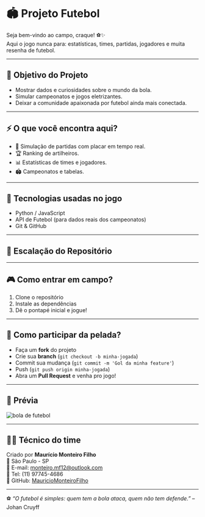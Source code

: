 # 🏟️ Projeto Futebol

Seja bem-vindo ao campo, craque! ⚽✨  
Aqui o jogo nunca para: estatísticas, times, partidas, jogadores e muita resenha de futebol.  

---

## 🎯 Objetivo do Projeto
- Mostrar dados e curiosidades sobre o mundo da bola.  
- Simular campeonatos e jogos eletrizantes.  
- Deixar a comunidade apaixonada por futebol ainda mais conectada.  

---

## ⚡ O que você encontra aqui?
- 🥅 Simulação de partidas com placar em tempo real.  
- 🏆 Ranking de artilheiros.  
- 📊 Estatísticas de times e jogadores.  
- 🏟️ Campeonatos e tabelas.  

---

## 🚀 Tecnologias usadas no jogo
- Python / JavaScript  
- API de Futebol (para dados reais dos campeonatos)  
- Git & GitHub  

---

## 📂 Escalação do Repositório

---

## 🎮 Como entrar em campo?
1. Clone o repositório  
2. Instale as dependências  
3. Dê o pontapé inicial e jogue!  

---

## 💬 Como participar da pelada?
- Faça um **fork** do projeto  
- Crie sua **branch** (`git checkout -b minha-jogada`)  
- Commit sua mudança (`git commit -m 'Gol da minha feature'`)  
- Push (`git push origin minha-jogada`)  
- Abra um **Pull Request** e venha pro jogo!  

---

## 📸 Prévia
![bola de futebol](https://upload.wikimedia.org/wikipedia/commons/6/6e/Football_%28soccer_ball%29.svg)

---

## 👨‍💻 Técnico do time
Criado por **Maurício Monteiro Filho**  
📍 São Paulo - SP  
📩 E-mail: monteiro.mf12@outlook.com  
📱 Tel: (11) 97745-4686  
🔗 GitHub: [MauricioMonteiroFilho](https://github.com/MauricioMonteiro012)  

---
⚽ *“O futebol é simples: quem tem a bola ataca, quem não tem defende.”* – Johan Cruyff

